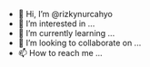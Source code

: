 - 👋 Hi, I’m @rizkynurcahyo
- 👀 I’m interested in ...
- 🌱 I’m currently learning ...
- 💞️ I’m looking to collaborate on ...
- 📫 How to reach me ...

<!---
rizkynurcahyo/rizkynurcahyo is a ✨ special ✨ repository because its `README.md` (this file) appears on your GitHub profile.
You can click the Preview link to take a look at your changes.
--->
